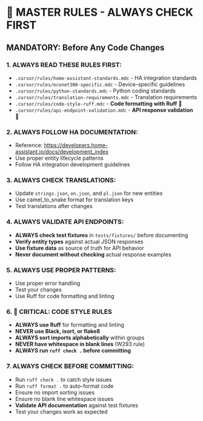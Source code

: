 # 🚨 MASTER RULES - ALWAYS CHECK FIRST

## MANDATORY: Before Any Code Changes

### 1. ALWAYS READ THESE RULES FIRST:
- `.cursor/rules/home-assistant-standards.mdc` - HA integration standards
- `.cursor/rules/econet300-specific.mdc` - Device-specific guidelines
- `.cursor/rules/python-standards.mdc` - Python coding standards
- `.cursor/rules/translation-requirements.mdc` - Translation requirements
- `.cursor/rules/code-style-ruff.mdc` - **Code formatting with Ruff** 🚨
- `.cursor/rules/api-endpoint-validation.mdc` - **API response validation** 🚨

### 2. ALWAYS FOLLOW HA DOCUMENTATION:
- Reference: https://developers.home-assistant.io/docs/development_index
- Use proper entity lifecycle patterns
- Follow HA integration development guidelines

### 3. ALWAYS CHECK TRANSLATIONS:
- Update `strings.json`, `en.json`, and `pl.json` for new entities
- Use camel_to_snake format for translation keys
- Test translations after changes

### 4. ALWAYS VALIDATE API ENDPOINTS:
- **ALWAYS check test fixtures** in `tests/fixtures/` before documenting
- **Verify entity types** against actual JSON responses
- **Use fixture data** as source of truth for API behavior
- **Never document without checking** actual response examples

### 5. ALWAYS USE PROPER PATTERNS:
- Use proper error handling
- Test your changes
- Use Ruff for code formatting and linting

### 6. 🚨 CRITICAL: CODE STYLE RULES
- **ALWAYS use Ruff** for formatting and linting
- **NEVER use Black, isort, or flake8**
- **ALWAYS sort imports alphabetically** within groups
- **NEVER have whitespace in blank lines** (W293 rule)
- **ALWAYS run `ruff check .` before committing**

### 7. ALWAYS CHECK BEFORE COMMITTING:
- Run `ruff check .` to catch style issues
- Run `ruff format .` to auto-format code
- Ensure no import sorting issues
- Ensure no blank line whitespace issues
- **Validate API documentation** against test fixtures
- Test your changes work as expected
